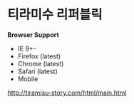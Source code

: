# 티라미수 리퍼블릭 
**Browser Support**
- IE 9+-<br>
- Firefox (latest)<br>
- Chrome (latest)<br>
- Safari (latest)<br>
- Mobile

http://tiramisu-story.com/html/main.html
